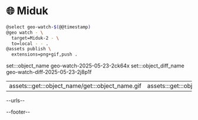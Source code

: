 # 🌐 Miduk

```bash
@select geo-watch-$(@@timestamp)
@geo watch - \
  target=Miduk-2 - \
  to=local - - .
@assets publish \
  extensions=png+gif,push .
```

set:::object_name geo-watch-2025-05-23-2ck64x
set:::object_diff_name geo-watch-diff-2025-05-23-2j8p1f

| | |
|-|-|
| assets:::get:::object_name/get:::object_name.gif | assets:::get:::object_diff_name/get:::object_diff_name.gif |

--urls--

--footer--